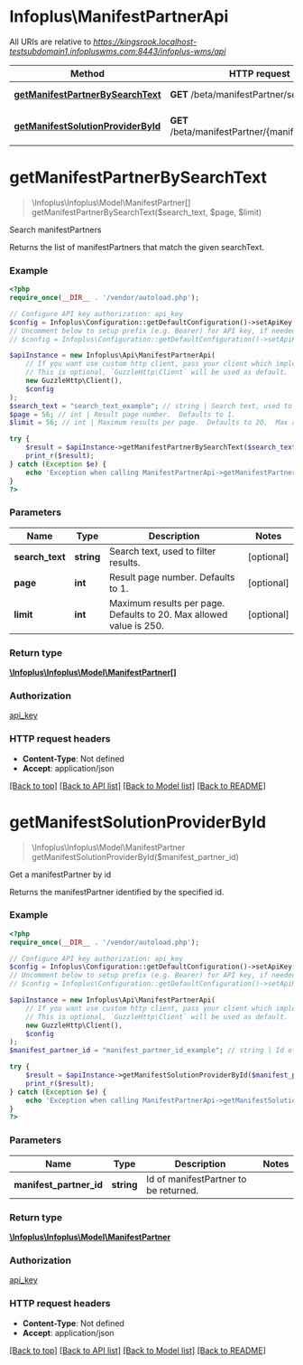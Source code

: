 # Infoplus\ManifestPartnerApi

All URIs are relative to *https://kingsrook.localhost-testsubdomain1.infopluswms.com:8443/infoplus-wms/api*

Method | HTTP request | Description
------------- | ------------- | -------------
[**getManifestPartnerBySearchText**](ManifestPartnerApi.md#getManifestPartnerBySearchText) | **GET** /beta/manifestPartner/search | Search manifestPartners
[**getManifestSolutionProviderById**](ManifestPartnerApi.md#getManifestSolutionProviderById) | **GET** /beta/manifestPartner/{manifestPartnerId} | Get a manifestPartner by id


# **getManifestPartnerBySearchText**
> \Infoplus\Infoplus\Model\ManifestPartner[] getManifestPartnerBySearchText($search_text, $page, $limit)

Search manifestPartners

Returns the list of manifestPartners that match the given searchText.

### Example
```php
<?php
require_once(__DIR__ . '/vendor/autoload.php');

// Configure API key authorization: api_key
$config = Infoplus\Configuration::getDefaultConfiguration()->setApiKey('API-Key', 'YOUR_API_KEY');
// Uncomment below to setup prefix (e.g. Bearer) for API key, if needed
// $config = Infoplus\Configuration::getDefaultConfiguration()->setApiKeyPrefix('API-Key', 'Bearer');

$apiInstance = new Infoplus\Api\ManifestPartnerApi(
    // If you want use custom http client, pass your client which implements `GuzzleHttp\ClientInterface`.
    // This is optional, `GuzzleHttp\Client` will be used as default.
    new GuzzleHttp\Client(),
    $config
);
$search_text = "search_text_example"; // string | Search text, used to filter results.
$page = 56; // int | Result page number.  Defaults to 1.
$limit = 56; // int | Maximum results per page.  Defaults to 20.  Max allowed value is 250.

try {
    $result = $apiInstance->getManifestPartnerBySearchText($search_text, $page, $limit);
    print_r($result);
} catch (Exception $e) {
    echo 'Exception when calling ManifestPartnerApi->getManifestPartnerBySearchText: ', $e->getMessage(), PHP_EOL;
}
?>
```

### Parameters

Name | Type | Description  | Notes
------------- | ------------- | ------------- | -------------
 **search_text** | **string**| Search text, used to filter results. | [optional]
 **page** | **int**| Result page number.  Defaults to 1. | [optional]
 **limit** | **int**| Maximum results per page.  Defaults to 20.  Max allowed value is 250. | [optional]

### Return type

[**\Infoplus\Infoplus\Model\ManifestPartner[]**](../Model/ManifestPartner.md)

### Authorization

[api_key](../../README.md#api_key)

### HTTP request headers

 - **Content-Type**: Not defined
 - **Accept**: application/json

[[Back to top]](#) [[Back to API list]](../../README.md#documentation-for-api-endpoints) [[Back to Model list]](../../README.md#documentation-for-models) [[Back to README]](../../README.md)

# **getManifestSolutionProviderById**
> \Infoplus\Infoplus\Model\ManifestPartner getManifestSolutionProviderById($manifest_partner_id)

Get a manifestPartner by id

Returns the manifestPartner identified by the specified id.

### Example
```php
<?php
require_once(__DIR__ . '/vendor/autoload.php');

// Configure API key authorization: api_key
$config = Infoplus\Configuration::getDefaultConfiguration()->setApiKey('API-Key', 'YOUR_API_KEY');
// Uncomment below to setup prefix (e.g. Bearer) for API key, if needed
// $config = Infoplus\Configuration::getDefaultConfiguration()->setApiKeyPrefix('API-Key', 'Bearer');

$apiInstance = new Infoplus\Api\ManifestPartnerApi(
    // If you want use custom http client, pass your client which implements `GuzzleHttp\ClientInterface`.
    // This is optional, `GuzzleHttp\Client` will be used as default.
    new GuzzleHttp\Client(),
    $config
);
$manifest_partner_id = "manifest_partner_id_example"; // string | Id of manifestPartner to be returned.

try {
    $result = $apiInstance->getManifestSolutionProviderById($manifest_partner_id);
    print_r($result);
} catch (Exception $e) {
    echo 'Exception when calling ManifestPartnerApi->getManifestSolutionProviderById: ', $e->getMessage(), PHP_EOL;
}
?>
```

### Parameters

Name | Type | Description  | Notes
------------- | ------------- | ------------- | -------------
 **manifest_partner_id** | **string**| Id of manifestPartner to be returned. |

### Return type

[**\Infoplus\Infoplus\Model\ManifestPartner**](../Model/ManifestPartner.md)

### Authorization

[api_key](../../README.md#api_key)

### HTTP request headers

 - **Content-Type**: Not defined
 - **Accept**: application/json

[[Back to top]](#) [[Back to API list]](../../README.md#documentation-for-api-endpoints) [[Back to Model list]](../../README.md#documentation-for-models) [[Back to README]](../../README.md)

